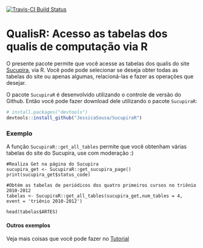 [![Travis-CI Build Status](https://travis-ci.org/JessicaSousa/QualisR.svg?branch=master)](https://travis-ci.org/JessicaSousa/QualisR)

QualisR: Acesso as tabelas dos qualis de computação via R
========================================

O presente pacote permite que você acesse as tabelas dos qualis do site [Sucupira](https://sucupira.capes.gov.br/sucupira/public/consultas/coleta/veiculoPublicacaoQualis/listaConsultaGeralPeriodicos.jsf), via R. Você pode pode selecionar se deseja obter todas as tabelas do site ou apenas algumas, relacioná-las e fazer as operações que desejar.

O pacote `SucupiraR` é desenvolvido utilizando o controle de versão do Github. Então você pode fazer download dele utilizando o pacote `SucupiraR`:

``` r
# install.packages("devtools")
devtools::install_github("JessicaSousa/SucupiraR")
```

### Exemplo

A função `SucupiraR::get_all_tables` permite que você obtenham várias tabelas do site do Sucupira, use com moderação :)

```{r}
#Realiza Get na página do Sucupira
sucupira_get <- SucupiraR::get_sucupira_page()
print(sucupira_get$status_code)

#Obtém as tabelas de periódicos dos quatro primeiros cursos no triênio 2010-2012
tabelas <- SucupiraR::get_all_tables(sucupira_get,num_tables = 4, event = 'triênio 2010-2012')

head(tabelas$ARTES)
```

#### Outros exemplos
Veja mais coisas que você pode fazer no [Tutorial](https://jessicasousa.github.io/SucupiraR/inst/doc/README.html)
